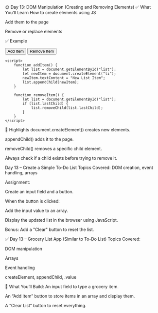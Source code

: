 🌞 Day 13: DOM Manipulation (Creating and Removing Elements)
✅ What You’ll Learn
How to create elements using JS

Add them to the page

Remove or replace elements

✅ Example

<!DOCTYPE html>
<html lang="en">
<head>
    <title>Day 13 - DOM</title>
</head>
<body>
    <button onclick="addItem()">Add Item</button>
    <button onclick="removeItem()">Remove Item</button>
    <ul id="list"></ul>

    <script>
        function addItem() {
            let list = document.getElementById("list");
            let newItem = document.createElement("li");
            newItem.textContent = "New List Item";
            list.appendChild(newItem);
        }

        function removeItem() {
            let list = document.getElementById("list");
            if (list.lastChild) {
                list.removeChild(list.lastChild);
            }
        }
    </script>
</body>
</html>
📝 Highlights
document.createElement() creates new elements.

appendChild() adds it to the page.

removeChild() removes a specific child element.

Always check if a child exists before trying to remove it.

Day 13 – Create a Simple To-Do List
Topics Covered: DOM creation, event handling, arrays

Assignment:

Create an input field and a button.

When the button is clicked:

Add the input value to an array.

Display the updated list in the browser using JavaScript.

Bonus: Add a "Clear" button to reset the list.


✅ Day 13 – Grocery List App (Similar to To-Do List)
Topics Covered:

DOM manipulation

Arrays

Event handling

createElement, appendChild, .value

🛒 What You’ll Build:
An input field to type a grocery item.

An “Add Item” button to store items in an array and display them.

A “Clear List” button to reset everything.

